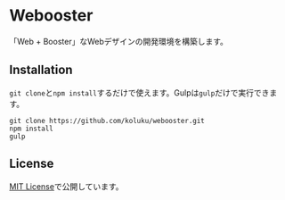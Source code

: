 # Webooster

「Web + Booster」なWebデザインの開発環境を構築します。

## Installation

`git clone`と`npm install`するだけで使えます。Gulpは`gulp`だけで実行できます。

```
git clone https://github.com/koluku/webooster.git
npm install
gulp
```

## License

[MIT License](LICENSE.md)で公開しています。
